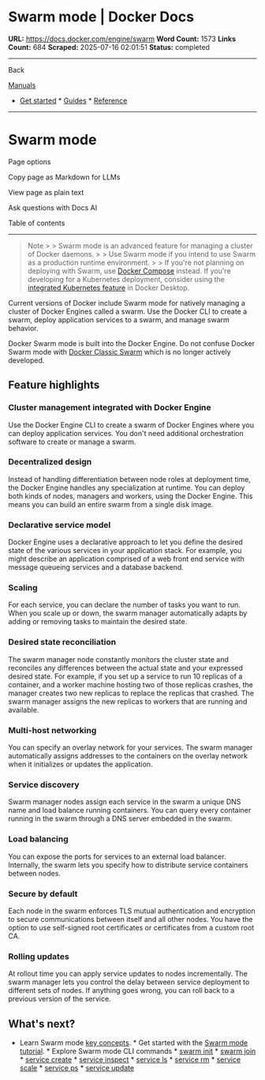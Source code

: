# Swarm mode | Docker Docs

**URL:** https://docs.docker.com/engine/swarm
**Word Count:** 1573
**Links Count:** 684
**Scraped:** 2025-07-16 02:01:51
**Status:** completed

---

Back

[Manuals](https://docs.docker.com/manuals/)

  * [Get started](https://docs.docker.com/get-started/)   * [Guides](https://docs.docker.com/guides/)   * [Reference](https://docs.docker.com/reference/)

* * *

# Swarm mode

Page options

Copy page as Markdown for LLMs

View page as plain text

Ask questions with Docs AI

Table of contents

* * *

> Note >  > Swarm mode is an advanced feature for managing a cluster of Docker daemons. >  > Use Swarm mode if you intend to use Swarm as a production runtime environment. >  > If you're not planning on deploying with Swarm, use [Docker Compose](https://docs.docker.com/compose/) instead. If you're developing for a Kubernetes deployment, consider using the [integrated Kubernetes feature](https://docs.docker.com/desktop/features/kubernetes/) in Docker Desktop.

Current versions of Docker include Swarm mode for natively managing a cluster of Docker Engines called a swarm. Use the Docker CLI to create a swarm, deploy application services to a swarm, and manage swarm behavior.

Docker Swarm mode is built into the Docker Engine. Do not confuse Docker Swarm mode with [Docker Classic Swarm](https://github.com/docker/classicswarm) which is no longer actively developed.

## Feature highlights

### Cluster management integrated with Docker Engine

Use the Docker Engine CLI to create a swarm of Docker Engines where you can deploy application services. You don't need additional orchestration software to create or manage a swarm.

### Decentralized design

Instead of handling differentiation between node roles at deployment time, the Docker Engine handles any specialization at runtime. You can deploy both kinds of nodes, managers and workers, using the Docker Engine. This means you can build an entire swarm from a single disk image.

### Declarative service model

Docker Engine uses a declarative approach to let you define the desired state of the various services in your application stack. For example, you might describe an application comprised of a web front end service with message queueing services and a database backend.

### Scaling

For each service, you can declare the number of tasks you want to run. When you scale up or down, the swarm manager automatically adapts by adding or removing tasks to maintain the desired state.

### Desired state reconciliation

The swarm manager node constantly monitors the cluster state and reconciles any differences between the actual state and your expressed desired state. For example, if you set up a service to run 10 replicas of a container, and a worker machine hosting two of those replicas crashes, the manager creates two new replicas to replace the replicas that crashed. The swarm manager assigns the new replicas to workers that are running and available.

### Multi-host networking

You can specify an overlay network for your services. The swarm manager automatically assigns addresses to the containers on the overlay network when it initializes or updates the application.

### Service discovery

Swarm manager nodes assign each service in the swarm a unique DNS name and load balance running containers. You can query every container running in the swarm through a DNS server embedded in the swarm.

### Load balancing

You can expose the ports for services to an external load balancer. Internally, the swarm lets you specify how to distribute service containers between nodes.

### Secure by default

Each node in the swarm enforces TLS mutual authentication and encryption to secure communications between itself and all other nodes. You have the option to use self-signed root certificates or certificates from a custom root CA.

### Rolling updates

At rollout time you can apply service updates to nodes incrementally. The swarm manager lets you control the delay between service deployment to different sets of nodes. If anything goes wrong, you can roll back to a previous version of the service.

## What's next?

  * Learn Swarm mode [key concepts](https://docs.docker.com/engine/swarm/key-concepts/).   * Get started with the [Swarm mode tutorial](https://docs.docker.com/engine/swarm/swarm-tutorial/).   * Explore Swarm mode CLI commands     * [swarm init](https://docs.docker.com/reference/cli/docker/swarm/init/)     * [swarm join](https://docs.docker.com/reference/cli/docker/swarm/join/)     * [service create](https://docs.docker.com/reference/cli/docker/service/create/)     * [service inspect](https://docs.docker.com/reference/cli/docker/service/inspect/)     * [service ls](https://docs.docker.com/reference/cli/docker/service/ls/)     * [service rm](https://docs.docker.com/reference/cli/docker/service/rm/)     * [service scale](https://docs.docker.com/reference/cli/docker/service/scale/)     * [service ps](https://docs.docker.com/reference/cli/docker/service/ps/)     * [service update](https://docs.docker.com/reference/cli/docker/service/update/)